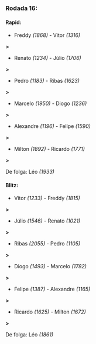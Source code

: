 ### Rodada 16:

#### Rapid:

* Freddy *(1868)*     -     Vitor *(1316)* 

**>** 
* Renato *(1234)*     -     Júlio *(1706)* 

**>** 
* Pedro *(1183)*     -     Ribas *(1623)* 

**>** 
* Marcelo *(1950)*     -     Diogo *(1236)* 

**>** 
* Alexandre *(1196)*     -     Felipe *(1590)* 

**>** 
* Milton *(1892)*     -     Ricardo *(1771)* 

**>** 

De folga: Léo *(1933)*

#### Blitz:

* Vitor *(1233)*     -     Freddy *(1815)* 

**>** 
* Júlio *(1546)*     -     Renato *(1021)* 

**>** 
* Ribas *(2055)*     -     Pedro *(1105)* 

**>** 
* Diogo *(1493)*     -     Marcelo *(1782)* 

**>** 
* Felipe *(1387)*     -     Alexandre *(1165)* 

**>** 
* Ricardo *(1625)*     -     Milton *(1672)* 

**>** 

De folga: Léo *(1861)*

